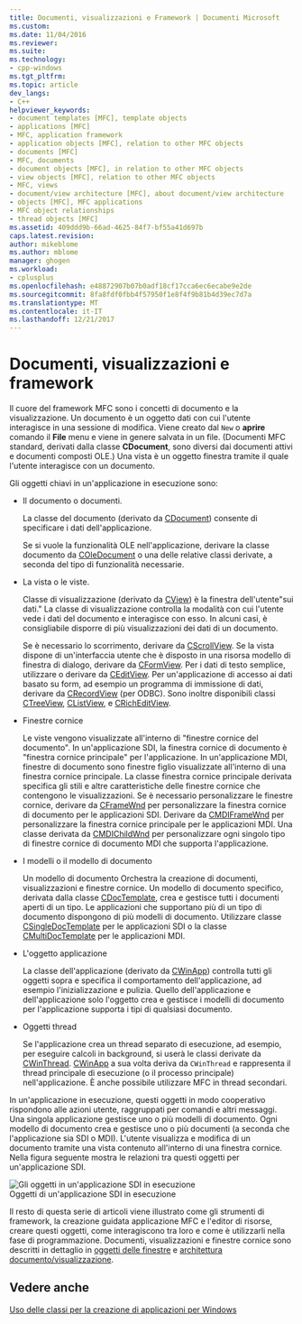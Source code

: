 ```yaml
---
title: Documenti, visualizzazioni e Framework | Documenti Microsoft
ms.custom: 
ms.date: 11/04/2016
ms.reviewer: 
ms.suite: 
ms.technology:
- cpp-windows
ms.tgt_pltfrm: 
ms.topic: article
dev_langs:
- C++
helpviewer_keywords:
- document templates [MFC], template objects
- applications [MFC]
- MFC, application framework
- application objects [MFC], relation to other MFC objects
- documents [MFC]
- MFC, documents
- document objects [MFC], in relation to other MFC objects
- view objects [MFC], relation to other MFC objects
- MFC, views
- document/view architecture [MFC], about document/view architecture
- objects [MFC], MFC applications
- MFC object relationships
- thread objects [MFC]
ms.assetid: 409ddd9b-66ad-4625-84f7-bf55a41d697b
caps.latest.revision: 
author: mikeblome
ms.author: mblome
manager: ghogen
ms.workload:
- cplusplus
ms.openlocfilehash: e48872907b07b0adf18cf17cca6ec6ecabe9e2de
ms.sourcegitcommit: 8fa8fdf0fbb4f57950f1e8f4f9b81b4d39ec7d7a
ms.translationtype: MT
ms.contentlocale: it-IT
ms.lasthandoff: 12/21/2017
---
```

# <a name="documents-views-and-the-framework"></a>Documenti, visualizzazioni e framework
Il cuore del framework MFC sono i concetti di documento e la visualizzazione. Un documento è un oggetto dati con cui l'utente interagisce in una sessione di modifica. Viene creato dal `New` o **aprire** comando il **File** menu e viene in genere salvata in un file. (Documenti MFC standard, derivati dalla classe **CDocument**, sono diversi dai documenti attivi e documenti composti OLE.) Una vista è un oggetto finestra tramite il quale l'utente interagisce con un documento.  
  
 Gli oggetti chiavi in un'applicazione in esecuzione sono:  
  
-   Il documento o documenti.  
  
     La classe del documento (derivato da [CDocument](../mfc/reference/cdocument-class.md)) consente di specificare i dati dell'applicazione.  
  
     Se si vuole la funzionalità OLE nell'applicazione, derivare la classe documento da [COleDocument](../mfc/reference/coledocument-class.md) o una delle relative classi derivate, a seconda del tipo di funzionalità necessarie.  
  
-   La vista o le viste.  
  
     Classe di visualizzazione (derivato da [CView](../mfc/reference/cview-class.md)) è la finestra dell'utente"sui dati." La classe di visualizzazione controlla la modalità con cui l'utente vede i dati del documento e interagisce con esso. In alcuni casi, è consigliabile disporre di più visualizzazioni dei dati di un documento.  
  
     Se è necessario lo scorrimento, derivare da [CScrollView](../mfc/reference/cscrollview-class.md). Se la vista dispone di un'interfaccia utente che è disposto in una risorsa modello di finestra di dialogo, derivare da [CFormView](../mfc/reference/cformview-class.md). Per i dati di testo semplice, utilizzare o derivare da [CEditView](../mfc/reference/ceditview-class.md). Per un'applicazione di accesso ai dati basato su form, ad esempio un programma di immissione di dati, derivare da [CRecordView](../mfc/reference/crecordview-class.md) (per ODBC). Sono inoltre disponibili classi [CTreeView](../mfc/reference/ctreeview-class.md), [CListView](../mfc/reference/clistview-class.md), e [CRichEditView](../mfc/reference/cricheditview-class.md).  
  
-   Finestre cornice  
  
     Le viste vengono visualizzate all'interno di "finestre cornice del documento". In un'applicazione SDI, la finestra cornice di documento è "finestra cornice principale" per l'applicazione. In un'applicazione MDI, finestre di documento sono finestre figlio visualizzate all'interno di una finestra cornice principale. La classe finestra cornice principale derivata specifica gli stili e altre caratteristiche delle finestre cornice che contengono le visualizzazioni. Se è necessario personalizzare le finestre cornice, derivare da [CFrameWnd](../mfc/reference/cframewnd-class.md) per personalizzare la finestra cornice di documento per le applicazioni SDI. Derivare da [CMDIFrameWnd](../mfc/reference/cmdiframewnd-class.md) per personalizzare la finestra cornice principale per le applicazioni MDI. Una classe derivata da [CMDIChildWnd](../mfc/reference/cmdichildwnd-class.md) per personalizzare ogni singolo tipo di finestre cornice di documento MDI che supporta l'applicazione.  
  
-   I modelli o il modello di documento  
  
     Un modello di documento Orchestra la creazione di documenti, visualizzazioni e finestre cornice. Un modello di documento specifico, derivata dalla classe [CDocTemplate](../mfc/reference/cdoctemplate-class.md), crea e gestisce tutti i documenti aperti di un tipo. Le applicazioni che supportano più di un tipo di documento dispongono di più modelli di documento. Utilizzare classe [CSingleDocTemplate](../mfc/reference/csingledoctemplate-class.md) per le applicazioni SDI o la classe [CMultiDocTemplate](../mfc/reference/cmultidoctemplate-class.md) per le applicazioni MDI.  
  
-   L'oggetto applicazione  
  
     La classe dell'applicazione (derivato da [CWinApp](../mfc/reference/cwinapp-class.md)) controlla tutti gli oggetti sopra e specifica il comportamento dell'applicazione, ad esempio l'inizializzazione e pulizia. Quello dell'applicazione e dell'applicazione solo l'oggetto crea e gestisce i modelli di documento per l'applicazione supporta i tipi di qualsiasi documento.  
  
-   Oggetti thread  
  
     Se l'applicazione crea un thread separato di esecuzione, ad esempio, per eseguire calcoli in background, si userà le classi derivate da [CWinThread](../mfc/reference/cwinthread-class.md). [CWinApp](../mfc/reference/cwinapp-class.md) a sua volta deriva da `CWinThread` e rappresenta il thread principale di esecuzione (o il processo principale) nell'applicazione. È anche possibile utilizzare MFC in thread secondari.  
  
 In un'applicazione in esecuzione, questi oggetti in modo cooperativo rispondono alle azioni utente, raggruppati per comandi e altri messaggi. Una singola applicazione gestisce uno o più modelli di documento. Ogni modello di documento crea e gestisce uno o più documenti (a seconda che l'applicazione sia SDI o MDI). L'utente visualizza e modifica di un documento tramite una vista contenuto all'interno di una finestra cornice. Nella figura seguente mostra le relazioni tra questi oggetti per un'applicazione SDI.  
  
 ![Gli oggetti in un'applicazione SDI in esecuzione](../mfc/media/vc386v1.gif "vc386v1")  
Oggetti di un'applicazione SDI in esecuzione  
  
 Il resto di questa serie di articoli viene illustrato come gli strumenti di framework, la creazione guidata applicazione MFC e l'editor di risorse, creare questi oggetti, come interagiscono tra loro e come è utilizzarli nella fase di programmazione. Documenti, visualizzazioni e finestre cornice sono descritti in dettaglio in [oggetti delle finestre](../mfc/window-objects.md) e [architettura documento/visualizzazione](../mfc/document-view-architecture.md).  
  
## <a name="see-also"></a>Vedere anche  
 [Uso delle classi per la creazione di applicazioni per Windows](../mfc/using-the-classes-to-write-applications-for-windows.md)

